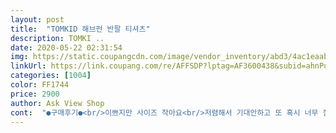 ```yaml
---
layout: post 
title:  "TOMKID 해브펀 반팔 티셔츠" 
description: TOMKI ..
date: 2020-05-22 02:31:54 
img: https://static.coupangcdn.com/image/vendor_inventory/abd3/4ac1eaab3a698c036cfcdb9c9214d40502fdbb6e1a32833ea1df9781cc7e.jpg 
linkUrl: https://link.coupang.com/re/AFFSDP?lptag=AF3600438&subid=ahnPublicAsk&pageKey=82151666&itemId=261382523&vendorItemId=4655256030&traceid=V0-113-8d649b63ba20caad 
categories: [1004] 
color: FF1744 
price: 2900 
author: Ask View Shop 
cont:  "●구매후기●<br/>이쁘지만 사이즈 작아요<br/>저렴해서 기대안하고 또 혹시 너무 질이 안좋을까봐 걱정했는데 너무 좋아요<br/>" 
---
```

